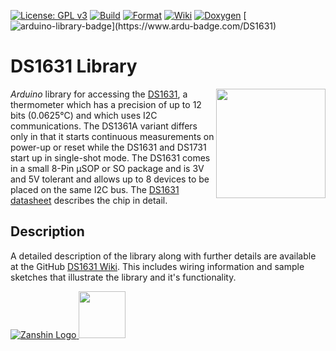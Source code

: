 [![License: GPL v3](https://zanduino.github.io/Badges/GPLv3-blue.svg)](https://www.gnu.org/licenses/gpl-3.0) [![Build](https://github.com/Zanduino/DS1631/workflows/Build/badge.svg)](https://github.com/Zanduino/DS1631/actions?query=workflow%3ABuild) [![Format](https://github.com/Zanduino/DS1631/workflows/Format/badge.svg)](https://github.com/Zanduino/DS1631/actions?query=workflow%3AFormat) [![Wiki](https://zanduino.github.io/Badges/Documentation-Badge.svg)](https://github.com/Zanduino/DS1631/wiki) [![Doxygen](https://github.com/Zanduino/DS1631/workflows/Doxygen/badge.svg)](https://Zanduino.github.io/DS1631/html/index.html) [![arduino-library-badge](https://www.ardu-badge.com/badge/DS1631.svg?)](https://www.ardu-badge.com/DS1631)
# DS1631 Library<br>

<img src="https://github.com/Zanduino/DS1631/blob/master/Images/DS1631.png" width="175" align="right"/> *Arduino* library for accessing the [DS1631](https://www.maximintegrated.com/en/products/analog/sensors-and-sensor-interface/DS1631.html), a thermometer which has a precision of up to 12 bits (0.0625°C) and which uses I2C communications. The DS1361A variant differs only in that it starts continuous measurements on power-up or reset while the DS1631 and DS1731 start up in single-shot mode. The DS1631 comes in a small 8-Pin µSOP or SO package and is 3V and 5V tolerant and allows up to 8 devices to be placed on the same I2C bus. The [DS1631 datasheet](https://datasheets.maximintegrated.com/en/ds/DS1631-DS1731.pdf) describes the chip in detail.

## Description
A detailed description of the library along with further details are available at the GitHub [DS1631 Wiki](https://github.com/Zanduino/DS1631/wiki). This includes wiring information and sample sketches that illustrate the library and it's functionality.

[![Zanshin Logo](https://zanduino.github.io/Images/zanshinkanjitiny.gif) <img src="https://zanduino.github.io/Images/zanshintext.gif" width="75"/>](https://www.sv-zanshin.com)
